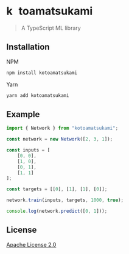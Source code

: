 # k<img src="https://qph.fs.quoracdn.net/main-qimg-f611551d461bae7de8a32cc94cbe20ad" height="16">toamatsukami

> A TypeScript ML library

## Installation

NPM

```bash
npm install kotoamatsukami
```

Yarn

```bash
yarn add kotoamatsukami
```

## Example

```ts
import { Network } from "kotoamatsukami";

const network = new Network([2, 3, 1]);

const inputs = [
	[0, 0],
	[1, 0],
	[0, 1],
	[1, 1]
];

const targets = [[0], [1], [1], [0]];

network.train(inputs, targets, 1000, true);

console.log(network.predict([0, 1]));
```

## License

[Apache License 2.0](https://github.com/mathletedev/kotoamatsukami/blob/main/LICENSE)
